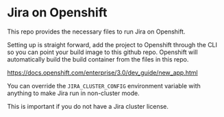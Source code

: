 # Jira on Openshift

This repo provides the necessary files to run Jira on Openshift.

Setting up is straight forward, add the project to Openshift through the CLI so you can point your build image to this
github repo.  Openshift will automatically build the build container from the files in this repo.

https://docs.openshift.com/enterprise/3.0/dev_guide/new_app.html

You can override the <code>JIRA_CLUSTER_CONFIG</code> environment variable with anything to make Jira run in non-cluster mode.

This is important if you do not have a Jira cluster license.


